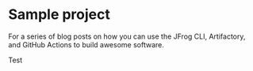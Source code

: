 # Sample project

For a series of blog posts on how you can use the JFrog CLI, Artifactory, and GitHub Actions to build awesome software.

Test
